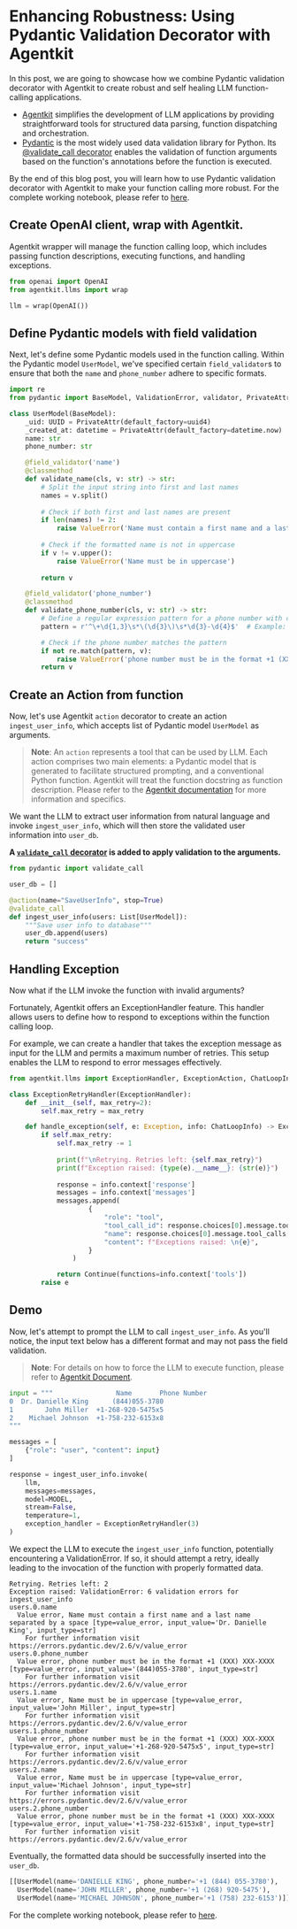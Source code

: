 # Enhancing Robustness: Using Pydantic Validation Decorator with Agentkit

In this post, we are going to showcase how we combine Pydantic validation decorator with Agentkit to create robust and self healing LLM function-calling applications.

- [Agentkit](https://github.com/TengHu/Agentkit) simplifies the development of LLM applications by providing straightforward tools for structured data parsing, function dispatching and orchestration.
- [Pydantic](https://docs.pydantic.dev/latest/) is the most widely used data validation library for Python. Its [@validate_call decorator](https://docs.pydantic.dev/latest/concepts/validation_decorator/) enables the validation of function arguments based on the function's annotations before the function is executed.

By the end of this blog post, you will learn how to use Pydantic validation decorator with Agentkit to make your function calling more robust. For the complete working notebook, please refer to [here](https://agentkit.readthedocs.io/en/latest/notebooks/cookbooks/function_validation_and_exception_handling.html).

## Create OpenAI client, wrap with Agentkit.

Agentkit wrapper will manage the function calling loop, which includes passing function descriptions, executing functions, and handling exceptions.

```python
from openai import OpenAI
from agentkit.llms import wrap

llm = wrap(OpenAI())
```

## Define Pydantic models with field validation
Next, let's define some Pydantic models used in the function calling. Within the Pydantic model `UserModel`, we've specified certain `field_validator`s to ensure that both the `name` and `phone_number` adhere to specific formats.

```python
import re
from pydantic import BaseModel, ValidationError, validator, PrivateAttr

class UserModel(BaseModel):
    _uid: UUID = PrivateAttr(default_factory=uuid4)
    _created_at: datetime = PrivateAttr(default_factory=datetime.now)
    name: str
    phone_number: str

    @field_validator('name')
    @classmethod
    def validate_name(cls, v: str) -> str:
        # Split the input string into first and last names
        names = v.split()
        
        # Check if both first and last names are present
        if len(names) != 2:
            raise ValueError('Name must contain a first name and a last name separated by a space')
        
        # Check if the formatted name is not in uppercase
        if v != v.upper():
            raise ValueError('Name must be in uppercase')
        
        return v

    @field_validator('phone_number')
    @classmethod
    def validate_phone_number(cls, v: str) -> str:
        # Define a regular expression pattern for a phone number with country code
        pattern = r'^\+\d{1,3}\s*\(\d{3}\)\s*\d{3}-\d{4}$'  # Example: +1 (XXX) XXX-XXXX

        # Check if the phone number matches the pattern
        if not re.match(pattern, v):
            raise ValueError('phone number must be in the format +1 (XXX) XXX-XXXX')
        return v
```
## Create an Action from function
Now, let's use Agentkit `action` decorator to create an action `ingest_user_info`, which accepts list of Pydantic model `UserModel` as arguments. 

> **Note**: An `action` represents a tool that can be used by LLM. Each action comprises two main elements: a Pydantic model that is generated to facilitate structured prompting, and a conventional Python function. Agentkit will treat the function docstring as function description. Please refer to the [Agentkit documentation](https://github.com/TengHu/Agentkit) for more information and specifics.

We want the LLM to extract user information from natural language and invoke `ingest_user_info`, which will then store the validated user information into `user_db`.

**A [`validate_call` decorator](https://docs.pydantic.dev/latest/concepts/validation_decorator/) is added to apply validation to the arguments.**

```python
from pydantic import validate_call

user_db = []

@action(name="SaveUserInfo", stop=True)
@validate_call
def ingest_user_info(users: List[UserModel]):
    """Save user info to database"""
    user_db.append(users)
    return "success"
```

## Handling Exception

Now what if the LLM invoke the function with invalid arguments? 

Fortunately, Agentkit offers an ExceptionHandler feature. This handler allows users to define how to respond to exceptions within the function calling loop. 

For example, we can create a handler that takes the exception message as input for the LLM and permits a maximum number of retries. This setup enables the LLM to respond to error messages effectively.

```python
from agentkit.llms import ExceptionHandler, ExceptionAction, ChatLoopInfo, Continue, Return

class ExceptionRetryHandler(ExceptionHandler):
    def __init__(self, max_retry=2):
        self.max_retry = max_retry

    def handle_exception(self, e: Exception, info: ChatLoopInfo) -> ExceptionAction:
        if self.max_retry:
            self.max_retry -= 1
            
            print(f"\nRetrying. Retries left: {self.max_retry}")
            print(f"Exception raised: {type(e).__name__}: {str(e)}")
            
            response = info.context['response']
            messages = info.context['messages']
            messages.append(
                    {
                        "role": "tool",
                        "tool_call_id": response.choices[0].message.tool_calls[0].id,
                        "name": response.choices[0].message.tool_calls[0].function.name,
                        "content": f"Exceptions raised: \n{e}",
                    }
                )

            return Continue(functions=info.context['tools'])
        raise e
```

## Demo

Now, let's attempt to prompt the LLM to call `ingest_user_info`. As you'll notice, the input text below has a different format and may not pass the field validation.

> **Note**: For details on how to force the LLM to execute function, please refer to [Agentkit Document](https://github.com/TengHu/Agentkit?tab=readme-ov-file#force-execution-of-an-action).

```python
input = """                Name       Phone Number
0  Dr. Danielle King      (844)055-3780
1        John Miller  +1-268-920-5475x5
2    Michael Johnson  +1-758-232-6153x8
"""

messages = [
    {"role": "user", "content": input}
]

response = ingest_user_info.invoke(
    llm, 
    messages=messages,
    model=MODEL,
    stream=False, 
    temperature=1,
    exception_handler = ExceptionRetryHandler(3)
)
```
We expect the LLM to execute the `ingest_user_info` function, potentially encountering a ValidationError. If so, it should attempt a retry, ideally leading to the invocation of the function with properly formatted data. 
```
Retrying. Retries left: 2
Exception raised: ValidationError: 6 validation errors for ingest_user_info
users.0.name
  Value error, Name must contain a first name and a last name separated by a space [type=value_error, input_value='Dr. Danielle King', input_type=str]
    For further information visit https://errors.pydantic.dev/2.6/v/value_error
users.0.phone_number
  Value error, phone number must be in the format +1 (XXX) XXX-XXXX [type=value_error, input_value='(844)055-3780', input_type=str]
    For further information visit https://errors.pydantic.dev/2.6/v/value_error
users.1.name
  Value error, Name must be in uppercase [type=value_error, input_value='John Miller', input_type=str]
    For further information visit https://errors.pydantic.dev/2.6/v/value_error
users.1.phone_number
  Value error, phone number must be in the format +1 (XXX) XXX-XXXX [type=value_error, input_value='+1-268-920-5475x5', input_type=str]
    For further information visit https://errors.pydantic.dev/2.6/v/value_error
users.2.name
  Value error, Name must be in uppercase [type=value_error, input_value='Michael Johnson', input_type=str]
    For further information visit https://errors.pydantic.dev/2.6/v/value_error
users.2.phone_number
  Value error, phone number must be in the format +1 (XXX) XXX-XXXX [type=value_error, input_value='+1-758-232-6153x8', input_type=str]
    For further information visit https://errors.pydantic.dev/2.6/v/value_error
```
Eventually, the formatted data should be successfully inserted into the `user_db`.
```python
[[UserModel(name='DANIELLE KING', phone_number='+1 (844) 055-3780'),
  UserModel(name='JOHN MILLER', phone_number='+1 (268) 920-5475'),
  UserModel(name='MICHAEL JOHNSON', phone_number='+1 (758) 232-6153')]]
```

For the complete working notebook, please refer to [here](https://agentkit.readthedocs.io/en/latest/notebooks/cookbooks/function_validation_and_exception_handling.html).

